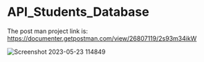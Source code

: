 # API_Students_Database
The post man project link is: https://documenter.getpostman.com/view/26807119/2s93m34ikW

![Screenshot 2023-05-23 114849](https://github.com/unrealemon/API_Students_Database/assets/104528693/3fbcc7e5-df42-4c83-a21a-fb1116771e48)
